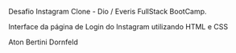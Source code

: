 Desafio Instagram Clone - Dio / Everis FullStack BootCamp.

Interface da página de Login do Instagram utilizando HTML e CSS
 
Aton Bertini Dornfeld 